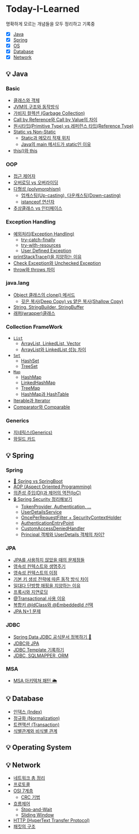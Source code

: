 # Today-I-Learned 

명확하게 모르는 개념들을 모두 정리하고 기록중

- [x] [Java](#-java) 
- [x] [Spring](#-spring)
- [x] [OS](#-operating-system)
- [x] [Database](#-database)
- [x] [Network](#-network)

## 💡 Java

### Basic
* [클래스와 객체](https://github.com/yaezzin/TIL/issues/37)
* [JVM의 구조와 동작방식](https://github.com/yaezzin/TIL/issues/21)
* [가비지 컬렉션 (Garbage Collection)](https://github.com/yaezzin/TIL/issues/31)
* [Call by Reference와 Call by Value의 차이]()
* [원시타입(Primitive Type) vs 레퍼런스 타입(Reference Type)]()
* [Static vs Non-Static](https://github.com/yaezzin/TIL/issues/22#issue-1332037927)
  * [Static과 메모리 적재 위치](https://github.com/yaezzin/TIL/issues/22#issuecomment-1208295619)
  * [Java의 main 메서드가 static인 이유](https://github.com/yaezzin/TIL/issues/22#issuecomment-1333531727)
* [this()와 ](https://github.com/yaezzin/TIL/issues/27#issue-1341381062) [this](https://github.com/yaezzin/TIL/issues/27#issuecomment-1217698249)

### OOP

* [접근 제어자](https://github.com/yaezzin/TIL/issues/34#issue-1479117147)
* [오버로딩 vs 오버라이딩](https://github.com/yaezzin/TIL/issues/38#issue-1526826170)
* [다형성 (polymorphism)](https://github.com/yaezzin/TIL/issues/35#issue-1484253040)
  * [업캐스팅(Up-casting), 다운캐스팅(Down-casting)](https://github.com/yaezzin/TIL/issues/35#issuecomment-1342434822)
  * [istanceof 연산자](https://github.com/yaezzin/TIL/issues/35#issuecomment-1342435480)
* [추상클래스 vs 인터페이스](https://github.com/yaezzin/TIL/issues/2)  

### Exception Handling

* [예외처리(Exception Handling)](https://github.com/yaezzin/TIL/issues/39#issue-1534331369)
  * [try-catch-finally](https://github.com/yaezzin/TIL/issues/39#issuecomment-1383527100)
  * [try-with-resources](https://github.com/yaezzin/TIL/issues/39#issuecomment-1383573343)
  * [User Defined Exception](https://github.com/yaezzin/TIL/issues/39#issuecomment-1383585031)
* [printStackTrace()을 지양하는 이유](https://github.com/yaezzin/TIL/issues/39#issuecomment-1383546386)
* [Check Exception와 Unchecked Exception]()
* [throw와 throws 차이](https://github.com/yaezzin/TIL/issues/39#issuecomment-1383566793)

### java.lang

* [Object 클래스의 clone() 메서드]()
  * [깊은 복사(Deep Copy) vs 얕은 복사(Shallow Copy)]()
* [String, StringBuilder, StringBuffer]()  
* [래퍼(wrapper)클래스]() 

### Collection FrameWork
 
* [```List```](https://github.com/yaezzin/TIL/issues/40#issue-1536023208)
  * [ArrayList, LinkedList, Vector](https://github.com/yaezzin/TIL/issues/40#issuecomment-1385118862)
  * [ArrayList와 LinkedList 성능 차이](https://github.com/yaezzin/TIL/issues/40#issuecomment-1386646821)
* [```Set```](https://github.com/yaezzin/TIL/issues/40#issue-1536023208)
  * [HashSet](https://github.com/yaezzin/TIL/issues/43) 
  * [TreeSet](https://github.com/yaezzin/TIL/issues/44)
* [```Map```](https://github.com/yaezzin/TIL/issues/40#issue-1536023208)
  * [HashMap]()
  * [LinkedHashMap]()
  * [TreeMap]()
  * [HashMap과 HashTable]()  
* [Iterable과 Iterator](https://github.com/yaezzin/TIL/issues/41#issue-1548608308)
* [Comparator와 Comparable](https://github.com/yaezzin/TIL/issues/42)

### Generics

* [지네릭스(Generics)](https://github.com/yaezzin/TIL/issues/45)
* [와일드 카드]()

## 💡 Spring

### Spring
* [🌱 Spring vs SpringBoot]()
* [AOP (Aspect Oriented Programming)]()
* [의존성 주입(DI)과 제어의 역전(IoC)]()
* [🔒 Spring Security 정리해보기](https://hungry-tithonia-878.notion.site/Spring-Security-8b986cb0a61c415bbe3807c37d73d22e)
    * [TokenProvider, Authentication, ...](https://hungry-tithonia-878.notion.site/TokenProvider-ae0f738f7fd3406ca55aaca95b85d858)
    * [UserDetailsService](https://hungry-tithonia-878.notion.site/UserDetailService-c83c40495aa34199aa0af7847c0d5a77)
    * [OncePerRequestFilter + SecurityContextHolder](https://hungry-tithonia-878.notion.site/OncePerRequestFilter-SecurityContextHolder-d774a5d5827f4f2b966c2727d60a297f)
    * [AuthenticationEntryPoint](https://hungry-tithonia-878.notion.site/AuthenticationEntryPoint-401-8869ffcae9ea440681c57ad1d486c694)
    * [CustomAccessDeniedHandler](https://hungry-tithonia-878.notion.site/CustomAccessDeniedHandler-403-fbfff73033a147338a3a9ef5e6a7d8a8)
    * [Principal 객체와 UserDetails 객체의 차이?](https://hungry-tithonia-878.notion.site/Principal-UserDetails-c9a07c42d28f4b3dab5e14f05a1314c8)

### JPA
* [JPA를 사용하지 않았을 때의 문제점들](https://github.com/yaezzin/TIL/issues/13)
* [영속성 컨텍스트와 생명주기](https://github.com/yaezzin/TIL/issues/14)
* [영속성 컨텍스트의 이점](https://github.com/yaezzin/TIL/issues/15)
* [기본 키 생성 전략에 따른 동작 방식 차이](https://github.com/yaezzin/TIL/issues/16)
* [일대다 단방향 매핑을 지양하는 이유](https://github.com/yaezzin/TIL/issues/17)
* [프록시와 지연로딩](https://github.com/yaezzin/TIL/issues/20)
* [@Transactional 사용 이유](https://github.com/yaezzin/TIL/issues/1)
* [복합키 @IdClass와 @EmbeddedId 선택](https://github.com/yaezzin/TIL/issues/19)
* [JPA N+1 문제]()

### JDBC
* [Spring Data JDBC 공식문서 정복하기 🌱](https://github.com/yaezzin/TIL/issues/32)
* [JDBC와 JPA]()
* [JDBC Template 기록하기](https://minutemaid.tistory.com/177?category=1256443)
* [JDBC, SQLMAPPER, ORM](https://github.com/yaezzin/TIL/issues/36)

### MSA

* [MSA 아키텍쳐 패턴 🌥](https://hungry-tithonia-878.notion.site/c3ef66c3fa3c471b9b668ec67922cf85)

## 💡 Database
* [인덱스 (Index)](https://github.com/yaezzin/backend-notes/issues/28)
* [정규화 (Normalization)](https://github.com/yaezzin/TIL/issues/29)
* [트랜잭션 (Transaction)](https://github.com/yaezzin/TIL/issues/30)
* [식별관계와 비식별 관계](https://github.com/yaezzin/backend-notes/issues/18)

## 💡 Operating System

## 💡 Network
* [네트워크 총 정리](https://github.com/yaezzin/TIL/issues/33)
* [프로토콜](https://hungry-tithonia-878.notion.site/2c1d65c4d40d43769067cdf96fae23a6)
* [OSI 7계층](https://hungry-tithonia-878.notion.site/OSI-7-cd026180eabd4981b45f550392f41842)
  * [CRC 기법](https://hungry-tithonia-878.notion.site/CRC-ad64db3e4795470bb1a6909092ad1ba5)
* [흐름제어]()
  * [Stop-and-Wait](https://hungry-tithonia-878.notion.site/Stop-and-Wait-3c5c61b049c249a59a3b02ad63de89d6)
  * [Sliding Window](https://hungry-tithonia-878.notion.site/Sliding-Window-eb91d2d322fc4715bffc6ed6d116379f)
* [HTTP (HyperText Transfer Protocol)](https://github.com/yaezzin/TIL/issues/25)
* [패킷의 구조](https://github.com/yaezzin/TIL/issues/24)
